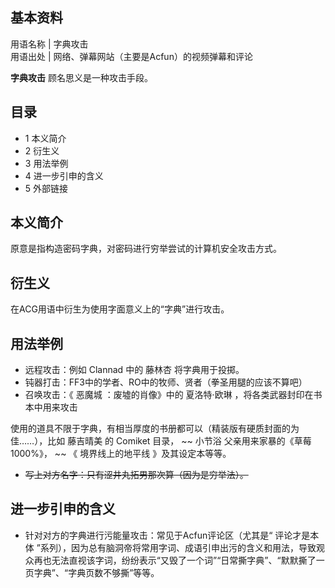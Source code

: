 **基本资料**  
---  
用语名称  |  字典攻击   
用语出处  |  网络、弹幕网站（主要是Acfun）的视频弹幕和评论   
  
**字典攻击** 顾名思义是一种攻击手段。

##  目录

  * 1  本义简介 
  * 2  衍生义 
  * 3  用法举例 
  * 4  进一步引申的含义 
  * 5  外部链接 

##  本义简介

原意是指构造密码字典，对密码进行穷举尝试的计算机安全攻击方式。

##  衍生义

在ACG用语中衍生为使用字面意义上的“字典”进行攻击。

##  用法举例

  * 远程攻击：例如  Clannad  中的  藤林杏  将字典用于投掷。 
  * 钝器打击：FF3中的学者、RO中的牧师、贤者（拳圣用腿的应该不算吧） 
  * 召唤攻击：《  恶魔城  ：废墟的肖像》中的  夏洛特·欧琳  ，将各类武器封印在书本中用来攻击 

使用的道具不限于字典，有相当厚度的书册都可以（精装版有硬质封面的为佳……），比如  藤吉晴美  的  Comiket  目录， ~~ 小节浴
父亲用来家暴的《草莓1000%》， ~~ 《  境界线上的地平线  》及其设定本等等。

  * ~~写上对方名字：只有涩井丸拓男那次算（因为是穷举法）。~~

##  进一步引申的含义

  * 针对对方的字典进行污能量攻击：常见于Acfun评论区（尤其是“  评论才是本体  ”系列），因为总有脑洞帝将常用字词、成语引申出污的含义和用法，导致观众再也无法直视该字词，纷纷表示“又毁了一个词”“日常撕字典”、“默默撕了一页字典”、“字典页数不够撕”等等。 